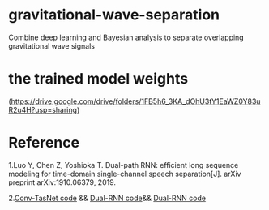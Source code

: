 # gravitational-wave-separation
Combine deep learning and Bayesian analysis to separate overlapping gravitational wave signals

# the trained model weights 
(https://drive.google.com/drive/folders/1FB5h6_3KA_dOhU3tY1EaWZ0Y83uR2u4H?usp=sharing)

# Reference
1.Luo Y, Chen Z, Yoshioka T. Dual-path RNN: efficient long sequence modeling for time-domain single-channel speech separation[J]. arXiv preprint arXiv:1910.06379, 2019.

2.[Conv-TasNet code](https://github.com/JusperLee/Conv-TasNet "Conv-TasNet code") && [Dual-RNN code](https://github.com/JusperLee/Dual-Path-RNN-Pytorch.git "Dual-RNN code")&& [Dual-RNN code](https://github.com/yluo42/TAC/blob/master/utility/models.py "Dual-RNN code")
